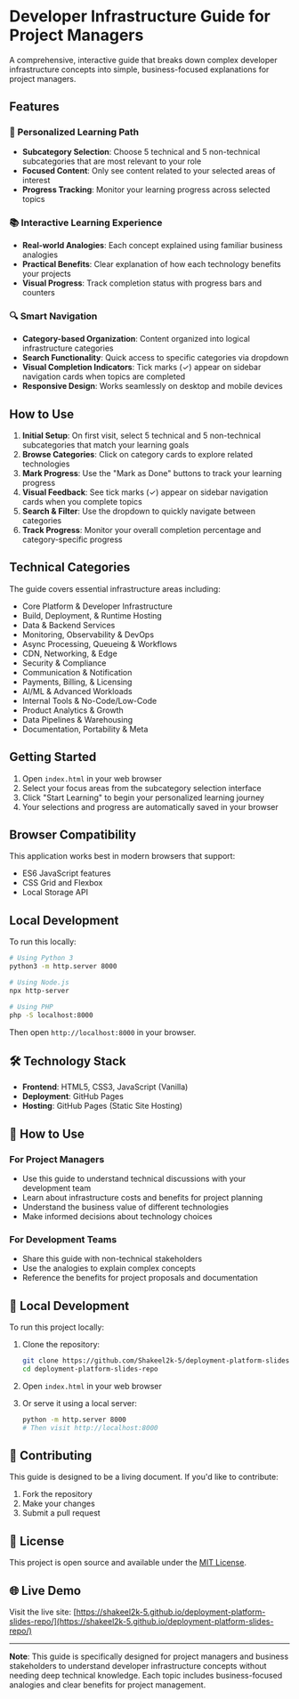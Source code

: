 # Developer Infrastructure Guide for Project Managers

A comprehensive, interactive guide that breaks down complex developer infrastructure concepts into simple, business-focused explanations for project managers.

## Features

### 🎯 Personalized Learning Path
- **Subcategory Selection**: Choose 5 technical and 5 non-technical subcategories that are most relevant to your role
- **Focused Content**: Only see content related to your selected areas of interest
- **Progress Tracking**: Monitor your learning progress across selected topics

### 📚 Interactive Learning Experience
- **Real-world Analogies**: Each concept explained using familiar business analogies
- **Practical Benefits**: Clear explanation of how each technology benefits your projects
- **Visual Progress**: Track completion status with progress bars and counters

### 🔍 Smart Navigation
- **Category-based Organization**: Content organized into logical infrastructure categories
- **Search Functionality**: Quick access to specific categories via dropdown
- **Visual Completion Indicators**: Tick marks (✓) appear on sidebar navigation cards when topics are completed
- **Responsive Design**: Works seamlessly on desktop and mobile devices

## How to Use

1. **Initial Setup**: On first visit, select 5 technical and 5 non-technical subcategories that match your learning goals
2. **Browse Categories**: Click on category cards to explore related technologies
3. **Mark Progress**: Use the "Mark as Done" buttons to track your learning progress
4. **Visual Feedback**: See tick marks (✓) appear on sidebar navigation cards when you complete topics
5. **Search & Filter**: Use the dropdown to quickly navigate between categories
6. **Track Progress**: Monitor your overall completion percentage and category-specific progress

## Technical Categories

The guide covers essential infrastructure areas including:
- Core Platform & Developer Infrastructure
- Build, Deployment, & Runtime Hosting
- Data & Backend Services
- Monitoring, Observability & DevOps
- Async Processing, Queueing & Workflows
- CDN, Networking, & Edge
- Security & Compliance
- Communication & Notification
- Payments, Billing, & Licensing
- AI/ML & Advanced Workloads
- Internal Tools & No-Code/Low-Code
- Product Analytics & Growth
- Data Pipelines & Warehousing
- Documentation, Portability & Meta

## Getting Started

1. Open `index.html` in your web browser
2. Select your focus areas from the subcategory selection interface
3. Click "Start Learning" to begin your personalized learning journey
4. Your selections and progress are automatically saved in your browser

## Browser Compatibility

This application works best in modern browsers that support:
- ES6 JavaScript features
- CSS Grid and Flexbox
- Local Storage API

## Local Development

To run this locally:
```bash
# Using Python 3
python3 -m http.server 8000

# Using Node.js
npx http-server

# Using PHP
php -S localhost:8000
```

Then open `http://localhost:8000` in your browser.

## 🛠️ Technology Stack

- **Frontend**: HTML5, CSS3, JavaScript (Vanilla)
- **Deployment**: GitHub Pages
- **Hosting**: GitHub Pages (Static Site Hosting)

## 📖 How to Use

### For Project Managers
- Use this guide to understand technical discussions with your development team
- Learn about infrastructure costs and benefits for project planning
- Understand the business value of different technologies
- Make informed decisions about technology choices

### For Development Teams
- Share this guide with non-technical stakeholders
- Use the analogies to explain complex concepts
- Reference the benefits for project proposals and documentation

## 🔧 Local Development

To run this project locally:

1. Clone the repository:
   ```bash
   git clone https://github.com/Shakeel2k-5/deployment-platform-slides-repo.git
   cd deployment-platform-slides-repo
   ```

2. Open `index.html` in your web browser

3. Or serve it using a local server:
   ```bash
   python -m http.server 8000
   # Then visit http://localhost:8000
   ```

## 📝 Contributing

This guide is designed to be a living document. If you'd like to contribute:

1. Fork the repository
2. Make your changes
3. Submit a pull request

## 📄 License

This project is open source and available under the [MIT License](LICENSE).

## 🌐 Live Demo

Visit the live site: [https://shakeel2k-5.github.io/deployment-platform-slides-repo/](https://shakeel2k-5.github.io/deployment-platform-slides-repo/)

---

**Note**: This guide is specifically designed for project managers and business stakeholders to understand developer infrastructure concepts without needing deep technical knowledge. Each topic includes business-focused analogies and clear benefits for project management. 